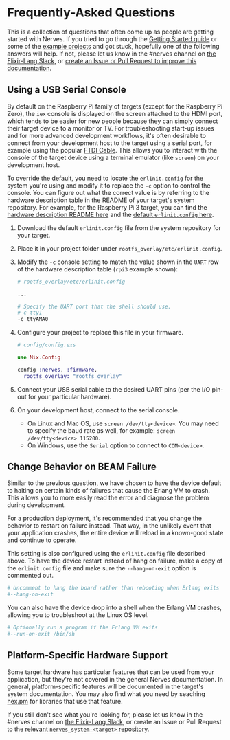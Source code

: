 # Frequently-Asked Questions

This is a collection of questions that often come up as people are getting started with Nerves.
If you tried to go through the [Getting Started guide](https://hexdocs.pm/nerves/getting-started.html) or some of the [example projects](https://github.com/nerves-project/nerves_examples) and got stuck, hopefully one of the following answers will help.
If not, please let us know in the #nerves channel on [the Elixir-Lang Slack](https://elixir-slackin.herokuapp.com/), or [create an Issue or Pull Request to improve this documentation](https://github.com/nerves-project/nerves/tree/main/docs).

## Using a USB Serial Console

By default on the Raspberry Pi family of targets (except for the Raspberry Pi Zero), the `iex` console is displayed on the screen attached to the HDMI port, which tends to be easier for new people because they can simply connect their target device to a monitor or TV.
For troubleshooting start-up issues and for more advanced development workflows, it's often desirable to connect from your development host to the target using a serial port, for example using the popular [FTDI Cable](https://www.sparkfun.com/products/9717).
This allows you to interact with the console of the target device using a terminal emulator (like `screen`) on your development host.

To override the default, you need to locate the `erlinit.config` for the system you're using and modify it to replace the `-c` option to control the console.
You can figure out what the correct value is by referring to the hardware description table in the README of your target's system repository.
For example, for the Raspberry Pi 3 target, you can find the [hardware description README here](https://github.com/nerves-project/nerves_system_rpi3/blob/main/README.md) and the [default `erlinit.config` here](https://github.com/nerves-project/nerves_system_rpi3/blob/main/rootfs_overlay/etc/erlinit.config).

 1. Download the default `erlinit.config` file from the system repository for your target.
 2. Place it in your project folder under `rootfs_overlay/etc/erlinit.config`.
 3. Modify the `-c` console setting to match the value shown in the `UART` row of the hardware description table (`rpi3` example shown):

    ```bash
    # rootfs_overlay/etc/erlinit.config

    ...

    # Specify the UART port that the shell should use.
    #-c tty1
    -c ttyAMA0
    ```

 4. Configure your project to replace this file in your firmware.

    ```elixir
    # config/config.exs

    use Mix.Config

    config :nerves, :firmware,
      rootfs_overlay: "rootfs_overlay"
    ```

 5. Connect your USB serial cable to the desired UART pins (per the I/O pin-out for your particular hardware).
 6. On your development host, connect to the serial console.

    * On Linux and Mac OS, use `screen /dev/tty<device>`.
      You may need to specify the baud rate as well, for example: `screen /dev/tty<device> 115200`.
    * On Windows, use the `Serial` option to connect to `COM<device>`.

## Change Behavior on BEAM Failure

Similar to the previous question, we have chosen to have the device default to halting on certain kinds of failures that cause the Erlang VM to crash.
This allows you to more easily read the error and diagnose the problem during development.

For a production deployment, it's recommended that you change the behavior to restart on failure instead.
That way, in the unlikely event that your application crashes, the entire device will reload in a known-good state and continue to operate.

This setting is also configured using the `erlinit.config` file described above.
To have the device restart instead of hang on failure, make a copy of the `erlinit.config` file and make sure the `--hang-on-exit` option is commented out.

```bash
# Uncomment to hang the board rather than rebooting when Erlang exits
#--hang-on-exit
```

You can also have the device drop into a shell when the Erlang VM crashes, allowing you to troubleshoot at the Linux OS level.

```bash
# Optionally run a program if the Erlang VM exits
#--run-on-exit /bin/sh
```

## Platform-Specific Hardware Support

Some target hardware has particular features that can be used from your
application, but they're not covered in the general Nerves documentation.  In
general, platform-specific features will be documented in the target's system
documentation.  You may also find what you need by seaching
[hex.pm](https://hex.pm) for libraries that use that feature.

If you still don't see what you're looking for, please let us know in the #nerves channel on [the Elixir-Lang Slack](https://elixir-slackin.herokuapp.com/), or create an Issue or Pull Request to the [relevant `nerves_system-<target>` repository](https://github.com/nerves-project?query=nerves_system_).
